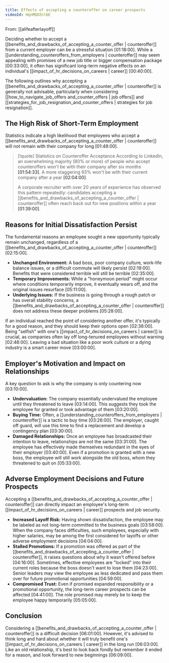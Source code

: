 ```yaml
---
title: Effects of accepting a counteroffer on career prospects
videoId: HqnMQOZnl6E
---
```


From: [[alifeafterlayoff]] <br/> 

Deciding whether to accept a [[benefits_and_drawbacks_of_accepting_a_counter_offer | counteroffer]] from a current employer can be a stressful situation <a class="yt-timestamp" data-t="01:18:00">[01:18:00]</a>. While a [[understanding_counteroffers_from_employers | counteroffer]] may seem appealing with promises of a new job title or bigger compensation package <a class="yt-timestamp" data-t="00:33:00">[00:33:00]</a>, it often has significant long-term negative effects on an individual's [[impact_of_hr_decisions_on_careers | career]] <a class="yt-timestamp" data-t="00:40:00">[00:40:00]</a>.

The following outlines why accepting a [[benefits_and_drawbacks_of_accepting_a_counter_offer | counteroffer]] is generally not advisable, particularly when considering [[how_to_navigate_job_offers and_counter_offers | job offers]] and [[strategies_for_job_resignation_and_counter_offers | strategies for job resignation]].

## The High Risk of Short-Term Employment

Statistics indicate a high likelihood that employees who accept a [[benefits_and_drawbacks_of_accepting_a_counter_offer | counteroffer]] will not remain with their company for long <a class="yt-timestamp" data-t="01:48:00">[01:48:00]</a>.

> [!quote] Statistics on Counteroffer Acceptance
> According to LinkedIn, an overwhelming majority (80% or more) of people who accept counteroffers won't be with their company after six months <a class="yt-timestamp" data-t="01:54:33">[01:54:33]</a>. A more staggering 93% won't be with their current company after a year <a class="yt-timestamp" data-t="02:04:00">[02:04:00]</a>.
>
> A corporate recruiter with over 20 years of experience has observed this pattern repeatedly: candidates accepting a [[benefits_and_drawbacks_of_accepting_a_counter_offer | counteroffer]] often reach back out for new positions within a year <a class="yt-timestamp" data-t="01:39:00">[01:39:00]</a>.

## Reasons for Initial Dissatisfaction Persist

The fundamental reasons an employee sought a new opportunity typically remain unchanged, regardless of a [[benefits_and_drawbacks_of_accepting_a_counter_offer | counteroffer]] <a class="yt-timestamp" data-t="02:15:00">[02:15:00]</a>.

*   **Unchanged Environment:** A bad boss, poor company culture, work-life balance issues, or a difficult commute will likely persist <a class="yt-timestamp" data-t="02:19:00">[02:19:00]</a>. Benefits that were considered terrible will still be terrible <a class="yt-timestamp" data-t="02:35:00">[02:35:00]</a>.
*   **Temporary Improvements:** While a "honeymoon period" might occur where conditions temporarily improve, it eventually wears off, and the original issues resurface <a class="yt-timestamp" data-t="05:11:00">[05:11:00]</a>.
*   **Underlying Issues:** If the business is going through a rough patch or has overall stability concerns, a [[benefits_and_drawbacks_of_accepting_a_counter_offer | counteroffer]] does not address these deeper problems <a class="yt-timestamp" data-t="05:28:00">[05:28:00]</a>.

If an individual reached the point of considering another offer, it's typically for a good reason, and they should keep their options open <a class="yt-timestamp" data-t="02:38:00">[02:38:00]</a>. Being "selfish" with one's [[impact_of_hr_decisions_on_careers | career]] is crucial, as companies often lay off long-tenured employees without warning <a class="yt-timestamp" data-t="02:48:00">[02:48:00]</a>. Leaving a bad situation like a poor work culture or a dying industry is a smart career move <a class="yt-timestamp" data-t="03:00:00">[03:00:00]</a>.

## Employer's Motivation and Impact on Relationships

A key question to ask is why the company is only countering now <a class="yt-timestamp" data-t="03:10:00">[03:10:00]</a>.

*   **Undervaluation:** The company essentially undervalued the employee until they threatened to leave <a class="yt-timestamp" data-t="03:14:00">[03:14:00]</a>. This suggests they took the employee for granted or took advantage of them <a class="yt-timestamp" data-t="03:20:00">[03:20:00]</a>.
*   **Buying Time:** Often, a [[understanding_counteroffers_from_employers | counteroffer]] is a tactic to buy time <a class="yt-timestamp" data-t="03:26:00">[03:26:00]</a>. The employer, caught off guard, will use this time to find a replacement and develop a contingency plan <a class="yt-timestamp" data-t="03:30:00">[03:30:00]</a>.
*   **Damaged Relationships:** Once an employee has broadcasted their intention to leave, relationships are not the same <a class="yt-timestamp" data-t="03:31:00">[03:31:00]</a>. The employee has effectively made themselves redundant in the eyes of their employer <a class="yt-timestamp" data-t="03:40:00">[03:40:00]</a>. Even if a promotion is granted with a new boss, the employee will still work alongside the old boss, whom they threatened to quit on <a class="yt-timestamp" data-t="05:33:00">[05:33:00]</a>.

## Adverse Employment Decisions and Future Prospects

Accepting a [[benefits_and_drawbacks_of_accepting_a_counter_offer | counteroffer]] can directly impact an employee's long-term [[impact_of_hr_decisions_on_careers | career]] prospects and job security.

*   **Increased Layoff Risk:** Having shown dissatisfaction, the employee may be labeled as not long-term committed to the business goals <a class="yt-timestamp" data-t="03:58:00">[03:58:00]</a>. When the company faces difficulties, such employees, especially with higher salaries, may be among the first considered for layoffs or other adverse employment decisions <a class="yt-timestamp" data-t="04:04:00">[04:04:00]</a>.
*   **Stalled Promotions:** If a promotion was offered as part of the [[benefits_and_drawbacks_of_accepting_a_counter_offer | counteroffer]], it raises questions about why it wasn't offered before <a class="yt-timestamp" data-t="04:16:00">[04:16:00]</a>. Sometimes, effective employees are "locked" into their current roles because the boss doesn't want to lose them <a class="yt-timestamp" data-t="04:23:00">[04:23:00]</a>. Senior leaders may view the employee as less dedicated and pass them over for future promotional opportunities <a class="yt-timestamp" data-t="04:59:00">[04:59:00]</a>.
*   **Compromised Trust:** Even if promised expanded responsibility or a promotional opportunity, the long-term career prospects can be affected <a class="yt-timestamp" data-t="04:41:00">[04:41:00]</a>. The role promised may merely be to keep the employee happy temporarily <a class="yt-timestamp" data-t="05:05:00">[05:05:00]</a>.

## Conclusion

Considering a [[benefits_and_drawbacks_of_accepting_a_counter_offer | counteroffer]] is a difficult decision <a class="yt-timestamp" data-t="06:01:00">[06:01:00]</a>. However, it's advised to think long and hard about whether it will truly benefit one's [[impact_of_hr_decisions_on_careers | career]] in the long run <a class="yt-timestamp" data-t="06:03:00">[06:03:00]</a>. Like an old relationship, it's best to look back fondly but remember it ended for a reason, and look forward to new beginnings <a class="yt-timestamp" data-t="06:09:00">[06:09:00]</a>.